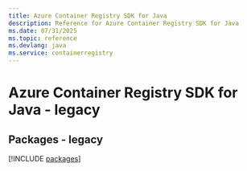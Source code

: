 ```yaml
---
title: Azure Container Registry SDK for Java
description: Reference for Azure Container Registry SDK for Java
ms.date: 07/31/2025
ms.topic: reference
ms.devlang: java
ms.service: containerregistry
---
```

# Azure Container Registry SDK for Java - legacy
## Packages - legacy
[!INCLUDE [packages](container-registry-index.md)]